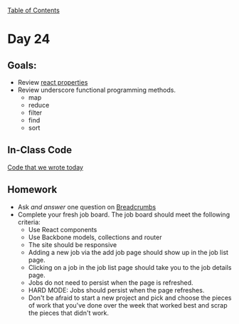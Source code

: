 [Table of Contents](/README.md)

# Day 24

## Goals:
* Review [react properties](https://github.com/TIY-Austin-Front-End-Engineering/react-properties-worksheet)
* Review underscore functional programming methods.
	* map
	* reduce
	* filter
	* find
	* sort

## In-Class Code
[Code that we wrote today](/notes/day-24/code)

## Homework
* Ask *and answer* one question on [Breadcrumbs](http://tiy.breadcrumbsqa.com/)
* Complete your fresh job board. The job board should meet the following criteria:
	* Use React components
	* Use Backbone models, collections and router
	* The site should be responsive
	* Adding a new job via the add job page should show up in the job list page.
	* Clicking on a job in the job list page should take you to the job details page.
	* Jobs do not need to persist when the page is refreshed.
	* HARD MODE: Jobs should persist when the page refreshes.
	* Don't be afraid to start a new project and pick and choose the pieces of work that you've done over the week that worked best and scrap the pieces that didn't work.